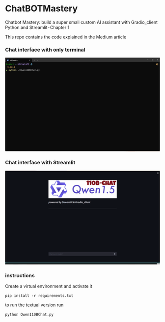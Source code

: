 # ChatBOTMastery
Chatbot Mastery: build a super small custom AI assistant with Gradio_client Python and Streamlit - Chapter 1

This repo contains the code explained in the Medium article


### Chat interface with only terminal
<img src="https://github.com/fabiomatricardi/ChatBOTMastery/blob/main/chat-Qwen110Bchat002.gif" width=900>

### Chat interface with Streamlit
<img src="https://github.com/fabiomatricardi/ChatBOTMastery/blob/main/chat-Qwen110Bchat.gif" width=900>


### instructions

Create a virtual environment and activate it

```
pip install -r requirements.txt
```

to run the textual version run

```
python Qwen110BChat.py
```
